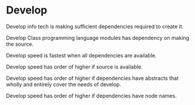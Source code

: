 # Develop

Develop info tech is making sufficient dependencies required to create it.

Develop Class programming language modules has dependency on making the source.

Develop speed is fastest when all dependencies are available.

Develop speed has order of higher if source is available.

Develop speed has order of higher if dependencies have abstracts that wholly and entirely cover the needs of develop.

Develop speed has order of higher if dependencies have node names.
